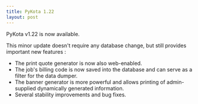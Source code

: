 ```yaml
---
title: PyKota 1.22
layout: post
---
```


PyKota v1.22 is now available.

This minor update doesn't require any database change, but still provides important new features :

  - The print quote generator is now also web-enabled.
  - The job's billing code is now saved into the database and can serve    as a filter for the data dumper.
 - The banner generator is more powerful and allows printing of  admin-supplied dynamically generated information.
  - Several stability improvements and bug fixes.
